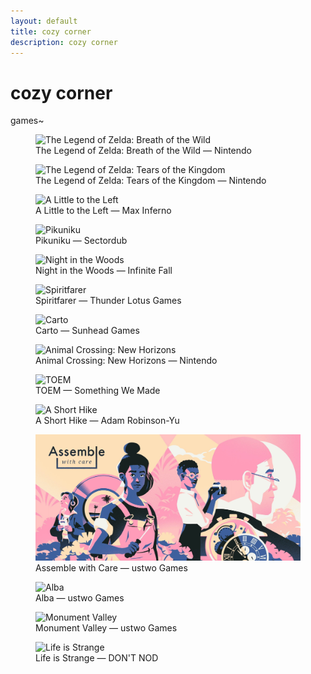 ```yaml
---
layout: default
title: cozy corner
description: cozy corner
---
```


<div class="intro">
  <h1>cozy corner</h1>
  <div>
    <p>games~</p>
  </div>
</div>
<main>
  <div class="gallery">
    <figure>
      <img src="https://tinfoil.media/i/01007EF00011E000/0/0/d3c210e61e8487200fc4c344987243a60257838187a69a6a81c42d7447d5d192" alt="The Legend of Zelda: Breath of the Wild">
      <figcaption>The Legend of Zelda: Breath of the Wild — Nintendo</figcaption>
    </figure>
    <figure>
      <img src="https://assets-prd.ignimgs.com/2022/09/14/zelda-tears-of-the-kingdom-button-2k-1663127818777.jpg" alt="The Legend of Zelda: Tears of the Kingdom">
      <figcaption>The Legend of Zelda: Tears of the Kingdom — Nintendo</figcaption>
    </figure>
  </div>
  <div class="gallery">
    <figure>
      <img src="https://images.squarespace-cdn.com/content/v1/635ffc7b70ac56311f9561a6/11c9ac1b-5358-4b96-a5de-b0a157b4b47f/ALTTL-KEYart-16x9-01.jpg?format=2500w" alt="A Little to the Left">
      <figcaption>A Little to the Left — Max Inferno</figcaption>
    </figure>
    <figure>
      <img src="https://gametrex.com/wp-content/uploads/2019/03/Pikuniku-Free-Download.jpg" alt="Pikuniku">
      <figcaption>Pikuniku — Sectordub</figcaption>
    </figure>
  </div>
  <div class="gallery">
    <figure>
      <img src="https://nintendoeverything.com/wp-content/uploads/night-in-the-woods.jpg" alt="Night in the Woods">
      <figcaption>Night in the Woods — Infinite Fall</figcaption>
    </figure>
    <figure>
      <img src="https://thunderlotusgames.com/wp-content/uploads/2021/12/Spiritfarer_Farewell_Edition_Key_Art_2560x1440.jpg" alt="Spiritfarer">
      <figcaption>Spiritfarer — Thunder Lotus Games</figcaption>
    </figure>
  </div>
  <div class="gallery">
    <figure>
      <img src="https://cdn02.nintendo-europe.com/media/images/10_share_images/games_15/nintendo_switch_download_software_1/H2x1_NSwitchDS_Carto_image1600w.jpg" alt="Carto">
      <figcaption>Carto — Sunhead Games</figcaption>
    </figure>
    <figure>
      <img src="https://caws.ws/forum/uploads/monthly_2020_12/854883163_ACNHtitlescreen.jpg.bd39b4f67a0be8d31f5a70696b2c1d71.jpg" alt="Animal Crossing: New Horizons">
      <figcaption>Animal Crossing: New Horizons — Nintendo</figcaption>
    </figure>
  </div>
  <div class="gallery">
    <figure>
      <img src="https://lh3.googleusercontent.com/u/0/drive-viewer/AITFw-wx74EyGcxklyeBHErR2NlMJBD7CrxeJko0JN279eo-XZxqMW9Zs1i_h348P-7AiJCh771B1ktpGRUSUNisuCphz8MBBg=w3310-h2070" alt="TOEM">
      <figcaption>TOEM — Something We Made</figcaption>
    </figure>
    <figure>
      <img src="https://ashorthike.com/press/images/banner6.jpg" alt="A Short Hike">
      <figcaption>A Short Hike — Adam Robinson-Yu</figcaption>
    </figure>
  </div>
  <div class="gallery">
    <figure>
      <img src="/assets/media/other/assemble-with-care.jpg" alt="Assemble with Care">
      <figcaption>Assemble with Care — ustwo Games</figcaption>
    </figure>
    <figure>
      <img src="https://www.albawildlife.com/static/9dd06179b68fd5b7edb38785b21ccbfd/db8d1/Castle_tvOS_3840x2160.webp" alt="Alba">
      <figcaption>Alba — ustwo Games</figcaption>
    </figure>
    <figure>
      <img src="https://wpuploads.appadvice.com/wp-content/uploads/2015/01/mv.jpg" alt="Monument Valley">
      <figcaption>Monument Valley — ustwo Games</figcaption>
    </figure>
  </div>
  <div class="gallery">
    <figure>
      <img src="http://playertheory.com/images/LiS_Cover.jpg" alt="Life is Strange">
      <figcaption>Life is Strange — DON'T NOD</figcaption>
    </figure>
  </div>
</main>